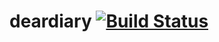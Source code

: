# deardiary [![Build Status](https://travis-ci.org/Russell-Loh-NUS/deardiary.svg?branch=master)](https://travis-ci.org/Russell-Loh-NUS/deardiary)

